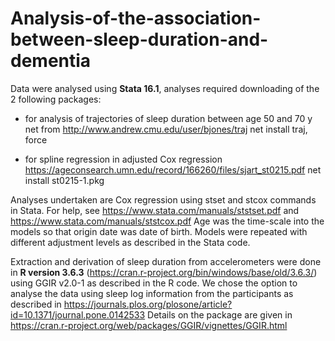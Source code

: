 # Analysis-of-the-association-between-sleep-duration-and-dementia

Data were analysed using **Stata 16.1**, analyses required downloading of the 2 following packages:

-	for analysis of trajectories of sleep duration between age 50 and 70 y
net from http://www.andrew.cmu.edu/user/bjones/traj
net install traj, force

-	for spline regression in adjusted Cox regression
https://ageconsearch.umn.edu/record/166260/files/sjart_st0215.pdf 
net install st0215-1.pkg 

Analyses undertaken are Cox regression using stset and stcox commands in Stata. For help, see https://www.stata.com/manuals/ststset.pdf and https://www.stata.com/manuals/ststcox.pdf
Age was the time-scale into the models so that origin date was date of birth. Models were repeated with different adjustment levels as described in the Stata code.

Extraction and derivation of sleep duration from accelerometers were done in **R version 3.6.3** (https://cran.r-project.org/bin/windows/base/old/3.6.3/) using GGIR v2.0-1 as described in the R code. We chose the option to analyse the data using sleep log information from the participants as described in https://journals.plos.org/plosone/article?id=10.1371/journal.pone.0142533
Details on the package are given in https://cran.r-project.org/web/packages/GGIR/vignettes/GGIR.html
